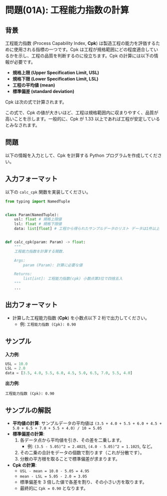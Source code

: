 # 問題(01A): 工程能力指数の計算

## 背景

工程能力指数 (Process Capability Index, **Cpk**) は製造工程の能力を評価するために使用される指標の一つです。Cpk は工程が規格範囲にどの程度適合しているかを示し、工程の品質を判断するのに役立ちます。Cpk の計算には以下の情報が必要です。

- **規格上限 (Upper Specification Limit, USL)**
- **規格下限 (Lower Specification Limit, LSL)**
- **工程の平均値 (mean)**
- **標準偏差 (standard deviation)**

Cpk は次の式で計算されます。

この式で、Cpk の値が大きいほど、工程は規格範囲内に収まりやすく、品質が高いことを示します。一般的に、Cpk が 1.33 以上であれば工程が安定しているとみなされます。

## 問題

以下の情報を入力として、Cpk を計算する Python プログラムを作成してください。

## 入力フォーマット

以下の `calc_cpk` 関数を実装してください。

```python
from typing import NamedTuple


class Param(NamedTuple):
    usl: float # 規格上限値
    lsl: float # 規格下限値
    data: list[float] # 工程から得られたサンプルデータのリスト データは1件以上


def calc_cpk(param: Param) -> float:
    """
    工程能力指数を計算する関数.

    Args:
        param (Param): 計算に必要な値

    Returns:
        list[int]: 工程能力指数(cpk) 小数点第3位で四捨五入
    """
    ...
```

## 出力フォーマット

- 計算した工程能力指数 (**Cpk**) を小数点以下 2 桁で出力してください。
  - 例: `工程能力指数 (Cpk): 0.90`

## サンプル

**入力例**:

```python
USL = 10.0
LSL = 2.0
data = [3.5, 4.0, 5.5, 6.0, 4.5, 5.0, 6.5, 7.0, 5.5, 4.0]
```

**出力例**:

```
工程能力指数 (Cpk): 0.90
```

## サンプルの解説

- **平均値の計算**: サンプルデータの平均値は `(3.5 + 4.0 + 5.5 + 6.0 + 4.5 + 5.0 + 6.5 + 7.0 + 5.5 + 4.0) / 10 = 5.05`
- **標準偏差の計算**:
  1. 各データ点から平均値を引き、その差を二乗します。
     - 例: `(3.5 - 5.05)^2 = 2.4025`, `(4.0 - 5.05)^2 = 1.1025`, など。
  2. その二乗の合計をデータの個数で割ります（これが分散です）。
  3. 分散の平方根を取ることで標準偏差が求まります。
- **Cpk の計算**:
  - `USL - mean = 10.0 - 5.05 = 4.95`
  - `mean - LSL = 5.05 - 2.0 = 3.05`
  - 標準偏差を 3 倍した値で各差を割り、その小さい方を取ります。
  - 最終的に `Cpk = 0.90` となります。
